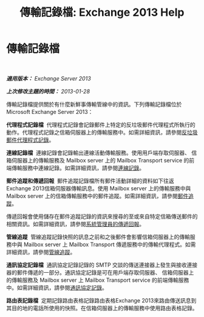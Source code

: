 ﻿---
title: '傳輸記錄檔: Exchange 2013 Help'
TOCTitle: 傳輸記錄檔
ms:assetid: f8cf635d-60c2-4aa3-9c06-244c29942cba
ms:mtpsurl: https://technet.microsoft.com/zh-tw/library/Dd302434(v=EXCHG.150)
ms:contentKeyID: 50474622
ms.date: 05/21/2018
mtps_version: v=EXCHG.150
ms.translationtype: MT
---

# 傳輸記錄檔

 

_**適用版本：** Exchange Server 2013_

_**上次修改主題的時間：** 2013-01-28_

傳輸記錄檔提供關於有什麼新鮮事傳輸管線中的資訊。下列傳輸記錄檔位於 Microsoft Exchange Server 2013：

**代理程式記錄檔**  代理程式記錄會記錄郵件上特定的反垃圾郵件代理程式所執行的動作。代理程式記錄之信箱伺服器上的傳輸服務中。如需詳細資訊，請參閱[反垃圾郵件代理程式記錄](anti-spam-agent-logging-exchange-2013-help.md)。

**連線記錄檔**  連線記錄會記錄輸出連線活動傳輸服務。使用用戶端存取伺服器、 信箱伺服器上的傳輸服務及 Mailbox server 上的 Mailbox Transport service 的前端傳輸服務中連線記錄。如需詳細資訊，請參閱[連線記錄](connectivity-logging-exchange-2013-help.md)。

**郵件追蹤和傳遞回報**  郵件追蹤記錄檔所有郵件活動詳細的資料如下往返Exchange 2013信箱伺服器傳輸訊息。使用 Mailbox server 上的傳輸服務中與 Mailbox server 上的信箱傳輸服務中的郵件追蹤。如需詳細資訊，請參閱[郵件追蹤](message-tracking-exchange-2013-help.md)。

傳遞回報會使用儲存在郵件追蹤記錄的資訊來搜尋的至或來自特定信箱傳送郵件的相關資訊。如需詳細資訊，請參閱[系統管理員的傳遞回報](delivery-reports-for-administrators-exchange-2013-help.md)。

**管線追蹤**  管線追蹤記錄快照的訊息之前和之後郵件會影響信箱伺服器上的傳輸服務中與 Mailbox server 上 Mailbox Transport 傳遞服務中的傳輸代理程式。如需詳細資訊，請參閱[管線追蹤](pipeline-tracing-exchange-2013-help.md)。

**通訊協定記錄檔**  通訊協定記錄記錄的 SMTP 交談的傳送連接器上發生與接收連接器的郵件傳遞的一部分。通訊協定記錄是可在用戶端存取伺服器、 信箱伺服器上的傳輸服務及 Mailbox server 上 Mailbox Transport service 的前端傳輸服務中。如需詳細資訊，請參閱[通訊協定記錄](protocol-logging-exchange-2013-help.md)。

**路由表記錄檔**  定期記錄路由表格記錄路由表格Exchange 2013來路由傳送訊息到其目的地的電話所使用的快照。在信箱伺服器上的傳輸服務中使用路由表格記錄。

